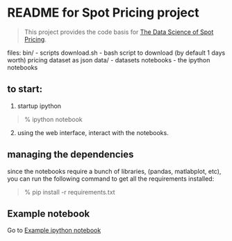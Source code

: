 # README for Spot Pricing project

>This project provides the code basis for [The Data Science of Spot Pricing](https://medium.com/cloud-uprising/the-data-science-of-aws-spot-pricing-8bed655caed2). 

files:
  bin/ - scripts
  	download.sh - bash script to download (by default 1 days worth) pricing dataset as json
  data/ - datasets
  notebooks - the ipython notebooks
  

## to start:

1. startup ipython

> % ipython notebook

2. using the web interface, interact with the notebooks.

## managing the dependencies

since the notebooks require a bunch of libraries, (pandas, matlabplot, etc), you can
run the following command to get all the requirements installed:

> % pip install -r requirements.txt

## Example notebook

Go to [Example ipython notebook](https://github.com/lila/spot_price_history/blob/master/notebook/SpotPriceHistory.ipynb)

